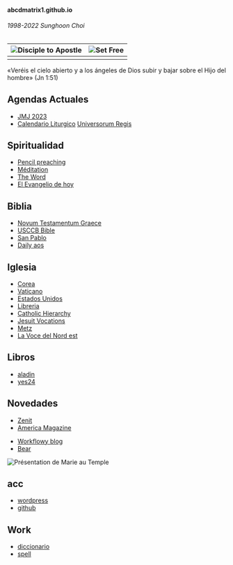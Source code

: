 #### abcdmatrix1.github.io
###### 1998-2022 Sunghoon Choi

| ![Disciple to Apostle](https://www.ncronline.org/files/styles/article_one-third_width/public/Jacob%27s%20ladder_1.jpg) | ![Set Free](https://www.ncronline.org/files/styles/article_one-third_width/public/beelzebul_9.jpg) |
| :--: | :--: |
|  |  |

«Veréis el cielo abierto y a los ángeles de Dios subir y bajar sobre el Hijo del hombre» (Jn 1:51)


## Agendas Actuales
* [JMJ 2023](https://www.lisboa2023.org/es/lisboa2023/el-tema)
* [Calendario Liturgico](./LC.md) [Universorum Regis](./calendar/LD11-regis.md)


## Spiritualidad
* [Pencil preaching](https://www.ncronline.org/sections/spirituality/pencil-preaching)
* [Méditation](https://www.medaille-miraculeuse.fr/category/meditation)
* [The Word](https://www.americamagazine.org/section/word)
* [El Evangelio de hoy](https://www.dominicos.org/predicacion/evangelio-del-dia/hoy/)


## Biblia
* [Novum Testamentum Graece](https://www.academic-bible.com/en/online-bibles/novum-testamentum-graece-na-28/read-the-bible-text/bibel/text/lesen/stelle/51/60001/69999/ch/06799b2ab9e1b95fa1f3e1d53cf2f7de/)
* [USCCB Bible](https://bible.usccb.org/bible/mark/0)
* [San Pablo](https://www.sanpablo.es/biblia-latinoamericana)
* [Daily aos](http://maria.catholic.or.kr/mi_pr/missa/missa.asp)


## Iglesia
* [Corea](http://www.cbck.or.kr/)
* [Vaticano](http://w2.vatican.va/content/vatican/en.html)
* [Estados Unidos](http://www.usccb.org/)
* [Libreria](http://lib.catholic.ac.kr)
* [Catholic Hierarchy](https://www.catholic-hierarchy.org/diocese/qview.html)
* [Jesuit Vocations](http://vocation.jesuits.kr/)
* [Metz](http://metz.catholique.fr)
* [La Voce del Nord est](http://lavocedelnordest.eu)

## Libros
* [aladin](http://www.aladin.co.kr/)
* [yes24](http://www.yes24.com/)


## Novedades
* [Zenit](https://es.zenit.org/)
* [America Magazine](https://www.americamagazine.org/sections/current-issue)
- [Workflowy blog](https://blog.workflowy.com/)
- [Bear](https://blog.bear.app/)


![Présentation de Marie au Temple ](https://www.medaille-miraculeuse.fr/wp-content/uploads/2020/11/Marie-presentee-au-Temple-Vitraux-de-la-nef-Cathedrale-Notre-Dame-Ottawa.jpg)


## acc
* [wordpress](http://bczqn6.wordpress.com/)
* [github](https://github.com/abcdmatrix1/abcdmatrix1.github.io)


## Work
- [diccionario](https://dict.naver.com/)
- [spell](http://speller.cs.pusan.ac.kr/)
